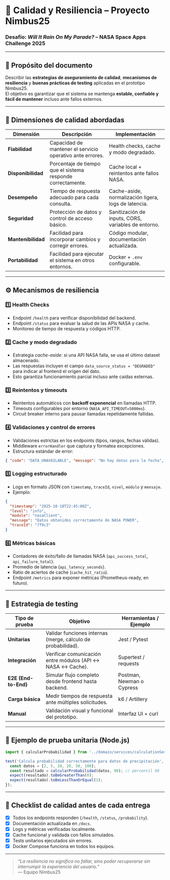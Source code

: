 

# 🧪 Calidad y Resiliencia – Proyecto Nimbus25  
### Desafío: *Will It Rain On My Parade?* – NASA Space Apps Challenge 2025

---

## 🎯 Propósito del documento

Describir las **estrategias de aseguramiento de calidad**, **mecanismos de resiliencia** y **buenas prácticas de testing** aplicadas en el prototipo Nimbus25.  
El objetivo es garantizar que el sistema se mantenga **estable, confiable y fácil de mantener** incluso ante fallos externos.

---

## 🧱 Dimensiones de calidad abordadas

| Dimensión | Descripción | Implementación |
|------------|--------------|----------------|
| **Fiabilidad** | Capacidad de mantener el servicio operativo ante errores. | Health checks, cache y modo degradado. |
| **Disponibilidad** | Porcentaje de tiempo que el sistema responde correctamente. | Cache local + reintentos ante fallos NASA. |
| **Desempeño** | Tiempo de respuesta adecuado para cada consulta. | Cache-aside, normalización ligera, logs de latencia. |
| **Seguridad** | Protección de datos y control de acceso básico. | Sanitización de inputs, CORS, variables de entorno. |
| **Mantenibilidad** | Facilidad para incorporar cambios y corregir errores. | Código modular, documentación actualizada. |
| **Portabilidad** | Facilidad para ejecutar el sistema en otros entornos. | Docker + `.env` configurable. |

---

## ⚙️ Mecanismos de resiliencia

### 1️⃣ Health Checks
- Endpoint `/health` para verificar disponibilidad del backend.  
- Endpoint `/status` para evaluar la salud de las APIs NASA y cache.  
- Monitoreo de tiempo de respuesta y códigos HTTP.

### 2️⃣ Cache y modo degradado
- Estrategia *cache-aside*: si una API NASA falla, se usa el último dataset almacenado.  
- Las respuestas incluyen el campo `data_source_status = "DEGRADED"` para indicar al frontend el origen del dato.  
- Esto garantiza funcionamiento parcial incluso ante caídas externas.

### 3️⃣ Reintentos y timeouts
- Reintentos automáticos con **backoff exponencial** en llamadas HTTP.  
- Timeouts configurables por entorno (`NASA_API_TIMEOUT=5000ms`).  
- Circuit breaker interno para pausar llamadas repetidamente fallidas.

### 4️⃣ Validaciones y control de errores
- Validaciones estrictas en los endpoints (tipos, rangos, fechas válidas).  
- Middleware `errorHandler` que captura y formatea excepciones.  
- Estructura estándar de error:
```json
{ "code": "DATA_UNAVAILABLE", "message": "No hay datos para la fecha", "traceId": "abc123" }
```

### 5️⃣ Logging estructurado
- Logs en formato JSON con `timestamp`, `traceId`, `nivel`, `módulo` y `mensaje`.  
- Ejemplo:
```json
{
  "timestamp": "2025-10-10T22:45:00Z",
  "level": "info",
  "module": "nasaClient",
  "message": "Datos obtenidos correctamente de NASA POWER",
  "traceId": "7f9c3"
}
```

### 6️⃣ Métricas básicas
- Contadores de éxito/fallo de llamadas NASA (`api_success_total`, `api_failure_total`).  
- Promedio de latencia (`api_latency_seconds`).  
- Ratio de aciertos de cache (`cache_hit_ratio`).  
- Endpoint `/metrics` para exponer métricas (Prometheus-ready, en futuro).

---

## 🧩 Estrategia de testing

| Tipo de prueba | Objetivo | Herramientas / Ejemplo |
|----------------|-----------|------------------------|
| **Unitarias** | Validar funciones internas (merge, cálculo de probabilidad). | Jest / Pytest |
| **Integración** | Verificar comunicación entre módulos (API ↔ NASA ↔ Cache). | Supertest / requests |
| **E2E (End-to-End)** | Simular flujo completo desde frontend hasta backend. | Postman, Newman o Cypress |
| **Carga básica** | Medir tiempos de respuesta ante múltiples solicitudes. | k6 / Artillery |
| **Manual** | Validación visual y funcional del prototipo. | Interfaz UI + curl |

---

## 🧠 Ejemplo de prueba unitaria (Node.js)

```js
import { calcularProbabilidad } from '../domain/services/calculationService.js';

test('Calcula probabilidad correctamente para datos de precipitación', () => {
  const datos = [2, 5, 10, 20, 50, 100];
  const resultado = calcularProbabilidad(datos, 90); // percentil 90
  expect(resultado).toBeGreaterThan(0);
  expect(resultado).toBeLessThanOrEqual(1);
});
```

---

## 🧭 Checklist de calidad antes de cada entrega

- [x] Todos los endpoints responden (`/health`, `/status`, `/probability`).  
- [x] Documentación actualizada en `/docs`.  
- [x] Logs y métricas verificadas localmente.  
- [x] Cache funcional y validada con fallos simulados.  
- [x] Tests unitarios ejecutados sin errores.  
- [x] Docker Compose funciona en todos los equipos.  

---

> *“La resiliencia no significa no fallar, sino poder recuperarse sin interrumpir la experiencia del usuario.”*  
> — Equipo Nimbus25